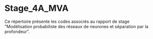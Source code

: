 # Stage_4A_MVA
Ce répertoire présente les codes associés au rapport de stage "Modélisation probabiliste des réseaux de neurones et séparation par la profondeur".
